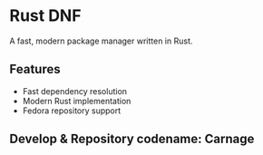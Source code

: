 # Rust DNF

A fast, modern package manager written in Rust.

## Features

- Fast dependency resolution
- Modern Rust implementation  
- Fedora repository support

## Develop & Repository codename: Carnage